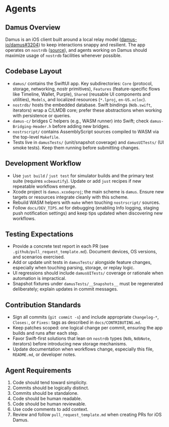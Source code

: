 # Agents

## Damus Overview

Damus is an iOS client built around a local relay model ([damus-io/damus#3204](https://github.com/damus-io/damus/pull/3204)) to keep interactions snappy and resilient. The app operates on `nostrdb` ([source](https://github.com/damus-io/damus/tree/master/nostrdbm)), and agents working on Damus should maximize usage of `nostrdb` facilities whenever possible.

## Codebase Layout

- `damus/` contains the SwiftUI app. Key subdirectories: `Core` (protocol, storage, networking, nostr primitives), `Features` (feature-specific flows like Timeline, Wallet, Purple), `Shared` (reusable UI components and utilities), `Models`, and localized resources (`*.lproj`, `en-US.xcloc`).
- `nostrdb/` hosts the embedded database. Swift bindings (`Ndb.swift`, iterators) wrap a C/LMDB core; prefer these abstractions when working with persistence or queries.
- `damus-c/` bridges C helpers (e.g., WASM runner) into Swift; check `damus-Bridging-Header.h` before adding new bridges.
- `nostrscript/` contains AssemblyScript sources compiled to WASM via the top-level `Makefile`.
- Tests live in `damusTests/` (unit/snapshot coverage) and `damusUITests/` (UI smoke tests). Keep them running before submitting changes.

## Development Workflow

- Use `just build` / `just test` for simulator builds and the primary test suite (requires `xcbeautify`). Update or add `just` recipes if new repeatable workflows emerge.
- Xcode project is `damus.xcodeproj`; the main scheme is `damus`. Ensure new targets or resources integrate cleanly with this scheme.
- Rebuild WASM helpers with `make` when touching `nostrscript/` sources.
- Follow `docs/DEV_TIPS.md` for debugging (enabling Info logging, staging push notification settings) and keep tips updated when discovering new workflows.

## Testing Expectations

- Provide a concrete test report in each PR (see `.github/pull_request_template.md`). Document devices, OS versions, and scenarios exercised.
- Add or update unit tests in `damusTests/` alongside feature changes, especially when touching parsing, storage, or replay logic.
- UI regressions should include `damusUITests/` coverage or rationale when automation is impractical.
- Snapshot fixtures under `damusTests/__Snapshots__` must be regenerated deliberately; explain updates in commit messages.

## Contribution Standards

- Sign all commits (`git commit -s`) and include appropriate `Changelog-*`, `Closes:`, or `Fixes:` tags as described in `docs/CONTRIBUTING.md`.
- Keep patches scoped: one logical change per commit, ensuring the app builds and runs after each step.
- Favor Swift-first solutions that lean on `nostrdb` types (`Ndb`, `NdbNote`, iterators) before introducing new storage mechanisms.
- Update documentation when workflows change, especially this file, `README.md`, or developer notes.

## Agent Requirements

1. Code should tend toward simplicity.
2. Commits should be logically distinct.
3. Commits should be standalone.
4. Code should be human readable.
5. Code should be human reviewable.
6. Use code comments to add context.
7. Review and follow `pull_request_template.md` when creating PRs for iOS Damus.
